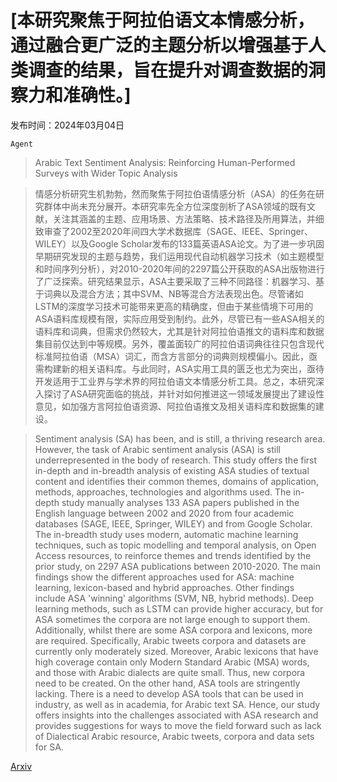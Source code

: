 # [本研究聚焦于阿拉伯语文本情感分析，通过融合更广泛的主题分析以增强基于人类调查的结果，旨在提升对调查数据的洞察力和准确性。]

发布时间：2024年03月04日

`Agent`

> Arabic Text Sentiment Analysis: Reinforcing Human-Performed Surveys with Wider Topic Analysis

> 情感分析研究生机勃勃，然而聚焦于阿拉伯语情感分析（ASA）的任务在研究群体中尚未充分展开。本研究率先全方位深度剖析了ASA领域的既有文献，关注其涵盖的主题、应用场景、方法策略、技术路径及所用算法，并细致审查了2002至2020年间四大学术数据库（SAGE、IEEE、Springer、WILEY）以及Google Scholar发布的133篇英语ASA论文。为了进一步巩固早期研究发现的主题与趋势，我们运用现代自动机器学习技术（如主题模型和时间序列分析），对2010-2020年间的2297篇公开获取的ASA出版物进行了广泛探索。研究结果显示，ASA主要采取了三种不同路径：机器学习、基于词典以及混合方法；其中SVM、NB等混合方法表现出色。尽管诸如LSTM的深度学习技术可能带来更高的精确度，但由于某些情境下可用的ASA语料库规模有限，实际应用受到制约。此外，尽管已有一些ASA相关的语料库和词典，但需求仍然较大，尤其是针对阿拉伯语推文的语料库和数据集目前仅达到中等规模。另外，覆盖面较广的阿拉伯语词典往往只包含现代标准阿拉伯语（MSA）词汇，而含方言部分的词典则规模偏小。因此，亟需构建新的相关语料库。与此同时，ASA实用工具的匮乏也尤为突出，亟待开发适用于工业界与学术界的阿拉伯语文本情感分析工具。总之，本研究深入探讨了ASA研究面临的挑战，并针对如何推进这一领域发展提出了建设性意见，如加强方言阿拉伯语资源、阿拉伯语推文及相关语料库和数据集的建设。

> Sentiment analysis (SA) has been, and is still, a thriving research area. However, the task of Arabic sentiment analysis (ASA) is still underrepresented in the body of research. This study offers the first in-depth and in-breadth analysis of existing ASA studies of textual content and identifies their common themes, domains of application, methods, approaches, technologies and algorithms used. The in-depth study manually analyses 133 ASA papers published in the English language between 2002 and 2020 from four academic databases (SAGE, IEEE, Springer, WILEY) and from Google Scholar. The in-breadth study uses modern, automatic machine learning techniques, such as topic modelling and temporal analysis, on Open Access resources, to reinforce themes and trends identified by the prior study, on 2297 ASA publications between 2010-2020. The main findings show the different approaches used for ASA: machine learning, lexicon-based and hybrid approaches. Other findings include ASA 'winning' algorithms (SVM, NB, hybrid methods). Deep learning methods, such as LSTM can provide higher accuracy, but for ASA sometimes the corpora are not large enough to support them. Additionally, whilst there are some ASA corpora and lexicons, more are required. Specifically, Arabic tweets corpora and datasets are currently only moderately sized. Moreover, Arabic lexicons that have high coverage contain only Modern Standard Arabic (MSA) words, and those with Arabic dialects are quite small. Thus, new corpora need to be created. On the other hand, ASA tools are stringently lacking. There is a need to develop ASA tools that can be used in industry, as well as in academia, for Arabic text SA. Hence, our study offers insights into the challenges associated with ASA research and provides suggestions for ways to move the field forward such as lack of Dialectical Arabic resource, Arabic tweets, corpora and data sets for SA.

[Arxiv](https://arxiv.org/abs/2403.01921)